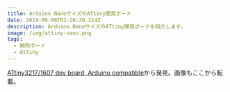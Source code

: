 ```yaml
---
title: Arduino NanoサイズのATtiny開発ボード
date: 2019-09-08T02:26:20.214Z
description: Arduino NanoサイズのATtiny開発ボードを紹介します。
image: /img/attiny-nano.png
tags:
  - 開発ボード
  - Attiny
---
```

[ATtiny3217/1607 dev board, Arduino compatible](https://www.tindie.com/products/drazzy/attiny32171607-dev-board-arduino-compatible/)から発見。画像もここから転載。
